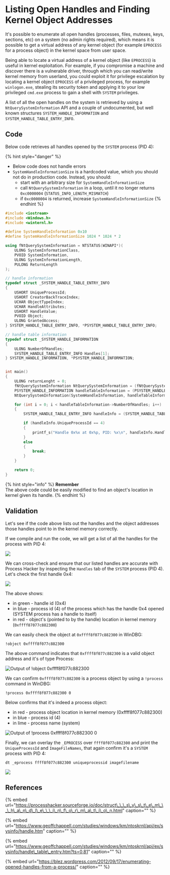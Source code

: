 # Listing Open Handles and Finding Kernel Object Addresses

It's possible to enumerate all open handles \(processes, files, mutexes, keys, sections, etc\) on a system \(no admin rights required\), which means it is possible to get a virtual address of any kernel object \(for example `EPROCESS` for a process object\) in the kernel space from user space.

Being able to locate a virtual address of a kernel object \(like `EPROCESS`\) is useful in kernel exploitation. For example, if you compromise a machine and discover there is a vulnerable driver, through which you can read/write kernel memory from userland, you could exploit it for privilege escalation by locating a kernel object `EPROCESS` of a privileged process, for example `winlogon.exe`, stealing its security token and applying it to your low privileged `cmd.exe` process to gain a shell with `SYSTEM` privileges.

A list of all the open handles on the system is retrieved by using a `NtQuerySystemInformation` API and a couple of undocumented, but well known structures `SYSTEM_HANDLE_INFORMATION` and `SYSTEM_HANDLE_TABLE_ENTRY_INFO`.

## Code

Below code retrieves all handles opened by the `SYSTEM` process \(PID 4\):

{% hint style="danger" %}
* Below code does not handle errors
* `SystemHandleInformationSize` is a hardcoded value, which you should not do in production code. Instead, you should:
  * start with an arbitrary size for `SystemHandleInformationSize`
  * call `NtQuerySystemInformation` in a loop, until it no longer returns `0xc0000004` \(`STATUS_INFO_LENGTH_MISMATCH`\)
  * if `0xc0000004` is returned, increase `SystemHandleInformationSize`
{% endhint %}

```cpp
#include <iostream>
#include <Windows.h>
#include <winternl.h>

#define SystemHandleInformation 0x10
#define SystemHandleInformationSize 1024 * 1024 * 2

using fNtQuerySystemInformation = NTSTATUS(WINAPI*)(
    ULONG SystemInformationClass,
    PVOID SystemInformation,
    ULONG SystemInformationLength,
    PULONG ReturnLength
);

// handle information
typedef struct _SYSTEM_HANDLE_TABLE_ENTRY_INFO
{
    USHORT UniqueProcessId;
    USHORT CreatorBackTraceIndex;
    UCHAR ObjectTypeIndex;
    UCHAR HandleAttributes;
    USHORT HandleValue;
    PVOID Object;
    ULONG GrantedAccess;
} SYSTEM_HANDLE_TABLE_ENTRY_INFO, *PSYSTEM_HANDLE_TABLE_ENTRY_INFO;

// handle table information
typedef struct _SYSTEM_HANDLE_INFORMATION
{
    ULONG NumberOfHandles;
    SYSTEM_HANDLE_TABLE_ENTRY_INFO Handles[1];
} SYSTEM_HANDLE_INFORMATION, *PSYSTEM_HANDLE_INFORMATION;


int main()
{
    ULONG returnLenght = 0;
    fNtQuerySystemInformation NtQuerySystemInformation = (fNtQuerySystemInformation)GetProcAddress(GetModuleHandle(L"ntdll"), "NtQuerySystemInformation");
    PSYSTEM_HANDLE_INFORMATION handleTableInformation = (PSYSTEM_HANDLE_INFORMATION)HeapAlloc(GetProcessHeap(), HEAP_ZERO_MEMORY, SystemHandleInformationSize);
    NtQuerySystemInformation(SystemHandleInformation, handleTableInformation, SystemHandleInformationSize, &returnLenght);

    for (int i = 0; i < handleTableInformation->NumberOfHandles; i++)
    {
        SYSTEM_HANDLE_TABLE_ENTRY_INFO handleInfo = (SYSTEM_HANDLE_TABLE_ENTRY_INFO)handleTableInformation->Handles[i];

        if (handleInfo.UniqueProcessId == 4)
        {
            printf_s("Handle 0x%x at 0x%p, PID: %x\n", handleInfo.HandleValue, handleInfo.Object, handleInfo.UniqueProcessId);
        }
        else 
        {
            break;
        }
    }

    return 0;
}
```

{% hint style="info" %}
**Remember**  
The above code could be easily modified to find an object's location in kernel given its handle.
{% endhint %}

## Validation

Let's see if the code above lists out the handles and the object addresses those handles point to in the kernel memory correctly.

If we compile and run the code, we will get a list of all the handles for the process with PID 4:

![](../../.gitbook/assets/image%20%28721%29.png)

We can cross-check and ensure that our listed handles are accurate with Process Hacker by inspecting the `Handles` tab of the `SYSTEM` process \(PID 4\). Let's check the first handle 0x4:

![](../../.gitbook/assets/image%20%28690%29.png)

The above shows:

* in green - handle id \(0x4\)
* in blue - process id \(4\) of the process which has the handle 0x4 opened \(SYSTEM process has a handle to itself\)
* in red - object's \(pointed to by the handle\) location in kernel memory \(`0xffff87077c882300`\)

We can easily check the object at `0xffff8f077c882300` in WinDBG:

```text
!object 0xffff8f077c882300
```

The above command indicates that `0xffff8f077c882300` is a valid object address and it's of type Process:

![Output of !object 0xffff8f077c882300](../../.gitbook/assets/image%20%28639%29.png)

We can confirm `0xffff8f077c882300` is a process object by using a `!process` command in WinDBG:

```text
!process 0xffff8f077c882300 0
```

Below confirms that it's indeed a process object:

* in red - process object location in kernel memory \(0xffff8f077c882300\)
* in blue - process id \(4\)
* in lime - process name \(system\)

![Output of !process 0xffff8f077c882300 0](../../.gitbook/assets/image%20%28591%29.png)

Finally, we can overlay the `_EPROCESS` over `ffff8f077c882300` and print the `UniqueProcessId` and `ImageFileNames`, that again confirm it's a `SYSTEM` process with PID 4:

```text
dt _eprocess ffff8f077c882300 uniqueprocessid imagefilename
```

![](../../.gitbook/assets/image%20%28608%29.png)

## References

{% embed url="https://processhacker.sourceforge.io/doc/struct\_\_\_s\_y\_s\_t\_e\_m\_\_\_h\_a\_n\_d\_l\_e\_\_\_i\_n\_f\_o\_r\_m\_a\_t\_i\_o\_n.html" caption="" %}

{% embed url="https://www.geoffchappell.com/studies/windows/km/ntoskrnl/api/ex/sysinfo/handle.htm" caption="" %}

{% embed url="https://www.geoffchappell.com/studies/windows/km/ntoskrnl/api/ex/sysinfo/handle\_table\_entry.htm?ts=0,81" caption="" %}

{% embed url="https://blez.wordpress.com/2012/09/17/enumerating-opened-handles-from-a-process/" caption="" %}

